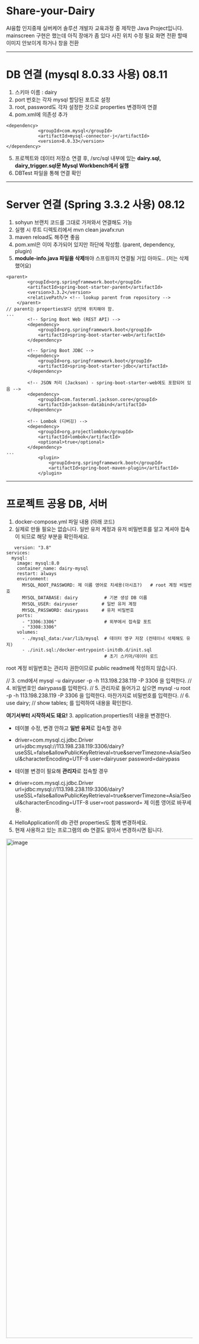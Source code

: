 # Share-your-Dairy
AI융합 인지중재 실버케어 솔루션 개발자 교육과정 중 제작한 Java Project입니다. 
mainscreen 구현은 했는데 아직 장애가 좀 있다 사진 위치 수정 필요 화면 전환 할때 이미지 안보이게 하거나 창을 전환


----------
# DB 연결 (mysql 8.0.33 사용) 08.11
1. 스키마 이름 : dairy
2. port 번호는 각자 mysql 할당된 포트로 설정
3. root, password도 각자 설정한 것으로 properties 변경하여 연결
4. pom.xml에 의존성 추가
```
<dependency>
            <groupId>com.mysql</groupId>
            <artifactId>mysql-connector-j</artifactId>
            <version>8.0.33</version>
</dependency>
```
5. 프로젝트와 데이터 저장소 연결 후, /src/sql 내부에 있는 **dairy.sql, dairy_trigger.sql문 Mysql Workbench에서 실행**
6. DBTest 파일을 통해 연결 확인

-----------
# Server 연결 (Spring 3.3.2 사용) 08.12
1. sohyun 브랜치 코드를 그대로 가져와서 연결해도 가능
2. 실행 시 루트 디렉토리에서 mvn clean javafx:run
3. maven reload도 해주면 좋음
4. pom.xml은 이미 추가되어 있지만 하단에 작성함. (parent, dependency, plugin)
5. **module-info.java 파일을 삭제**해야 스프링까지 연결될 거임 아마도.. (저는 삭제했어요)
```
<parent>
        <groupId>org.springframework.boot</groupId>
        <artifactId>spring-boot-starter-parent</artifactId>
        <version>3.3.2</version>
        <relativePath/> <!-- lookup parent from repository -->
    </parent>
// parent는 properties보다 상단에 위치해야 함.
...
        <!-- Spring Boot Web (REST API) -->
        <dependency>
            <groupId>org.springframework.boot</groupId>
            <artifactId>spring-boot-starter-web</artifactId>
        </dependency>

        <!-- Spring Boot JDBC -->
        <dependency>
            <groupId>org.springframework.boot</groupId>
            <artifactId>spring-boot-starter-jdbc</artifactId>
        </dependency>

        <!-- JSON 처리 (Jackson) - spring-boot-starter-web에도 포함되어 있음 -->
        <dependency>
            <groupId>com.fasterxml.jackson.core</groupId>
            <artifactId>jackson-databind</artifactId>
        </dependency>

        <!-- Lombok (디버깅) -->
        <dependency>
            <groupId>org.projectlombok</groupId>
            <artifactId>lombok</artifactId>
            <optional>true</optional>
        </dependency>
...
            <plugin>
                <groupId>org.springframework.boot</groupId>
                <artifactId>spring-boot-maven-plugin</artifactId>
            </plugin>
```

----

# 프로젝트 공용 DB, 서버

1. docker-compose.yml 파일 내용 (아래 코드)
2. 실제로 만들 필요는 없습니다. 일반 유저 계정과 유저 비밀번호를 알고 계셔야 접속이 되므로 해당 부분을 확인하세요. 
```
   version: "3.8"
services:
  mysql:
    image: mysql:8.0
    container_name: dairy-mysql
    restart: always
    environment:
      MYSQL_ROOT_PASSWORD: 제 이름 영어로 치세용(아시죠?)   # root 계정 비밀번호
      MYSQL_DATABASE: dairy          # 기본 생성 DB 이름
      MYSQL_USER: dairyuser         # 일반 유저 계정
      MYSQL_PASSWORD: dairypass     # 유저 비밀번호
    ports:
      - "3306:3306"                  # 외부에서 접속할 포트
      - "3308:3306" 
    volumes:
      - ./mysql_data:/var/lib/mysql  # 데이터 영구 저장 (컨테이너 삭제해도 유지)
      - ./init.sql:/docker-entrypoint-initdb.d/init.sql
                                     # 초기 스키마/데이터 로드
```

root 계정 비밀번호는 관리자 권한이므로 public readme에 작성하지 않습니다.

// 3. cmd에서 mysql -u dairyuser -p -h 113.198.238.119 -P 3306 을 입력한다.
// 4. 비밀번호인 dairypass를 입력한다.
// 5. 관리자로 들어가고 싶으면 mysql -u root -p -h 113.198.238.119 -P 3306 을 입력한다. 마찬가지로 비밀번호를 입력한다.
// 6. use dairy;
// show tables; 를 입력하여 내용을 확인한다.

**여기서부터 시작하셔도 돼요!**
3. application.properties의 내용을 변경한다.

- 테이블 수정, 변경 안하고 **일반 유저**로 접속할 경우
- driver=com.mysql.cj.jdbc.Driver
url=jdbc:mysql://113.198.238.119:3306/dairy?useSSL=false&allowPublicKeyRetrieval=true&serverTimezone=Asia/Seoul&characterEncoding=UTF-8
user=dairyuser
password=dairypass

- 테이블 변경이 필요해 **관리자**로 접속할 경우
- driver=com.mysql.cj.jdbc.Driver
url=jdbc:mysql://113.198.238.119:3306/dairy?useSSL=false&allowPublicKeyRetrieval=true&serverTimezone=Asia/Seoul&characterEncoding=UTF-8
user=root
password= 제 이름 영어로 바꾸세용.

4. HelloApplication의 db 관련 properties도 함께 변경하세요.
5. 현재 사용하고 있는 프로그램의 db 연결도 알아서 변경하시면 됩니다.
<img width="1614" height="1348" alt="image" src="https://github.com/user-attachments/assets/2608401a-0b05-46b2-ab13-9a6beb4af5ac" />
